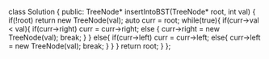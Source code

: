 class Solution {
public:
TreeNode* insertIntoBST(TreeNode* root, int val) {
if(!root) return new TreeNode(val);
auto curr = root;
while(true){
if(curr->val < val){
if(curr->right) curr = curr->right;
else {
curr->right = new TreeNode(val);
break;
}
}
else{
if(curr->left) curr = curr->left;
else{
curr->left = new TreeNode(val);
break;
}
}
}
return root;
}
};